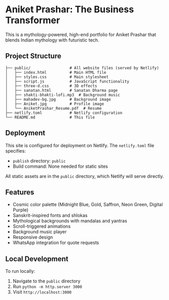 # Aniket Prashar: The Business Transformer

This is a mythology-powered, high-end portfolio for Aniket Prashar that blends Indian mythology with futuristic tech.

## Project Structure

```
├── public/                 # All website files (served by Netlify)
│   ├── index.html          # Main HTML file
│   ├── styles.css          # Main stylesheet
│   ├── script.js           # JavaScript functionality
│   ├── three-d.css         # 3D effects
│   ├── sanatan.html        # Sanatan Dharma page
│   ├── shakti-bhakti-lofi.mp3  # Background music
│   ├── mahadev-bg.jpg      # Background image
│   ├── Aniket.jpg          # Profile image
│   └── AniketPrashar_Resume.pdf  # Resume
├── netlify.toml            # Netlify configuration
└── README.md               # This file
```

## Deployment

This site is configured for deployment on Netlify. The `netlify.toml` file specifies:
- `publish` directory: `public`
- Build command: None needed for static sites

All static assets are in the `public` directory, which Netlify will serve directly.

## Features

- Cosmic color palette (Midnight Blue, Gold, Saffron, Neon Green, Digital Purple)
- Sanskrit-inspired fonts and shlokas
- Mythological backgrounds with mandalas and yantras
- Scroll-triggered animations
- Background music player
- Responsive design
- WhatsApp integration for quote requests

## Local Development

To run locally:
1. Navigate to the `public` directory
2. Run `python -m http.server 3000`
3. Visit `http://localhost:3000`

